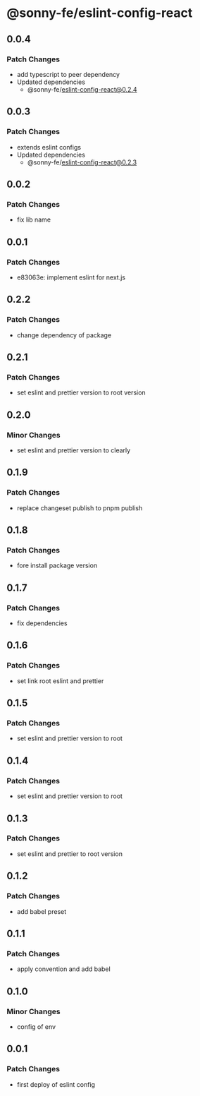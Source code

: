 # @sonny-fe/eslint-config-react

## 0.0.4

### Patch Changes

- add typescript to peer dependency
- Updated dependencies
  - @sonny-fe/eslint-config-react@0.2.4

## 0.0.3

### Patch Changes

- extends eslint configs
- Updated dependencies
  - @sonny-fe/eslint-config-react@0.2.3

## 0.0.2

### Patch Changes

- fix lib name

## 0.0.1

### Patch Changes

- e83063e: implement eslint for next.js

## 0.2.2

### Patch Changes

- change dependency of package

## 0.2.1

### Patch Changes

- set eslint and prettier version to root version

## 0.2.0

### Minor Changes

- set eslint and prettier version to clearly

## 0.1.9

### Patch Changes

- replace changeset publish to pnpm publish

## 0.1.8

### Patch Changes

- fore install package version

## 0.1.7

### Patch Changes

- fix dependencies

## 0.1.6

### Patch Changes

- set link root eslint and prettier

## 0.1.5

### Patch Changes

- set eslint and prettier version to root

## 0.1.4

### Patch Changes

- set eslint and prettier version to root

## 0.1.3

### Patch Changes

- set eslint and prettier to root version

## 0.1.2

### Patch Changes

- add babel preset

## 0.1.1

### Patch Changes

- apply convention and add babel

## 0.1.0

### Minor Changes

- config of env

## 0.0.1

### Patch Changes

- first deploy of eslint config
